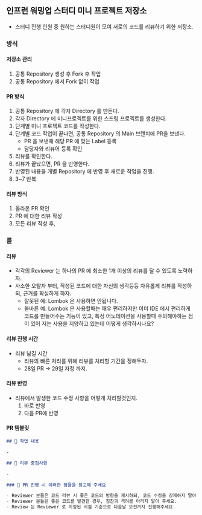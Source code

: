 ## 인프런 워밍업 스터디 미니 프로젝트 저장소

- 스터디 진행 인원 중 원하는 스터디원이 모여 서로의 코드를 리뷰하기 위한 저장소.

### 방식

#### 저장소 관리

1. 공통 Repository 생성 후 Fork 후 작업
2. 공통 Repository 에서 Fork 없이 작업

#### PR 방식

1. 공통 Repository 에 각자 Directory 를 만든다.
2. 각자 Directory 에 미니프로젝트를 위한 스프링 프로젝트를 생성한다.
3. 단계별 미니 프로젝트 코드를 작성한다.
4. 단계별 코드 작업이 끝나면, 공통 Repository 의 Main 브랜치에 PR을 보낸다.
    - PR 을 보낸때 해당 PR 에 맞는 Label 등록
    - 담당자와 리뷰어 등록 확인
5. 리뷰를 확인한다.
6. 리뷰가 끝났으면, PR 을 반영한다.
7. 반영된 내용을 개별 Repository 에 반영 후 새로운 작업을 진행.
8. 3~7 반복

#### 리뷰 방식

1. 올라온 PR 확인
2. PR 에 대한 리뷰 작성
3. 모든 리뷰 작성 후,

### 룰

#### 리뷰

- 각각의 Reviewer 는 하나의 PR 에 최소한 1개 이상의 리뷰를 달 수 있도록 노력하자.
- 사소한 오탈자 부터, 작성된 코드에 대한 자신의 생각등등 자유롭게 리뷰를 작성하되, 근거를 확실하게 하자.
    - 잘못된 예: Lombok 은 사용하면 안됩니다.
    - 올바른 예: Lombok 은 사용할때는 매우 편리하지만 이미 IDE 에서 편리하게 코드를 만들어주는 기능이 있고, 특정 어노테이션을 사용할때 주의해야하는 점이 있어 저는 사용을 지양하고 있는데 어떻게 생각하시나요?

#### 리뷰 진행 시간

- 리뷰 남길 시간
    - 리뷰의 빠른 처리를 위해 리뷰를 처리할 기간을 정해두자.
    - 28일 PR -> 29일 자정 까지.

#### 리뷰 반영

- 리뷰에서 발생한 코드 수정 사항을 어떻게 처리할것인지.
    1. 바로 반영
    2. 다음 PR에 반영

#### PR 템블릿

```markdown
## 🚀 작업 내용

-

## 💬 리뷰 중점사항

-

### 📌 PR 진행 시 이러한 점들을 참고해 주세요

- Reviewer 분들은 코드 리뷰 시 좋은 코드의 방향을 제시하되, 코드 수정을 강제하지 말아 주세요.
- Reviewer 분들은 좋은 코드를 발견한 경우, 칭찬과 격려를 아끼지 말아 주세요.
- Review 는 Reviewer 로 지정된 시점 기준으로 다음날 오전까지 진행해주세요.
```
